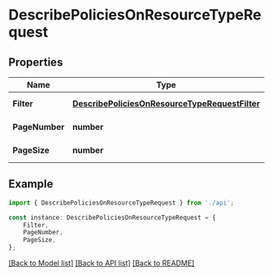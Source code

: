 # DescribePoliciesOnResourceTypeRequest


## Properties

Name | Type | Description | Notes
------------ | ------------- | ------------- | -------------
**Filter** | [**DescribePoliciesOnResourceTypeRequestFilter**](DescribePoliciesOnResourceTypeRequestFilter.md) |  | [default to undefined]
**PageNumber** | **number** | 请求页数 | [default to undefined]
**PageSize** | **number** | 请求条数 | [default to undefined]

## Example

```typescript
import { DescribePoliciesOnResourceTypeRequest } from './api';

const instance: DescribePoliciesOnResourceTypeRequest = {
    Filter,
    PageNumber,
    PageSize,
};
```

[[Back to Model list]](../README.md#documentation-for-models) [[Back to API list]](../README.md#documentation-for-api-endpoints) [[Back to README]](../README.md)

